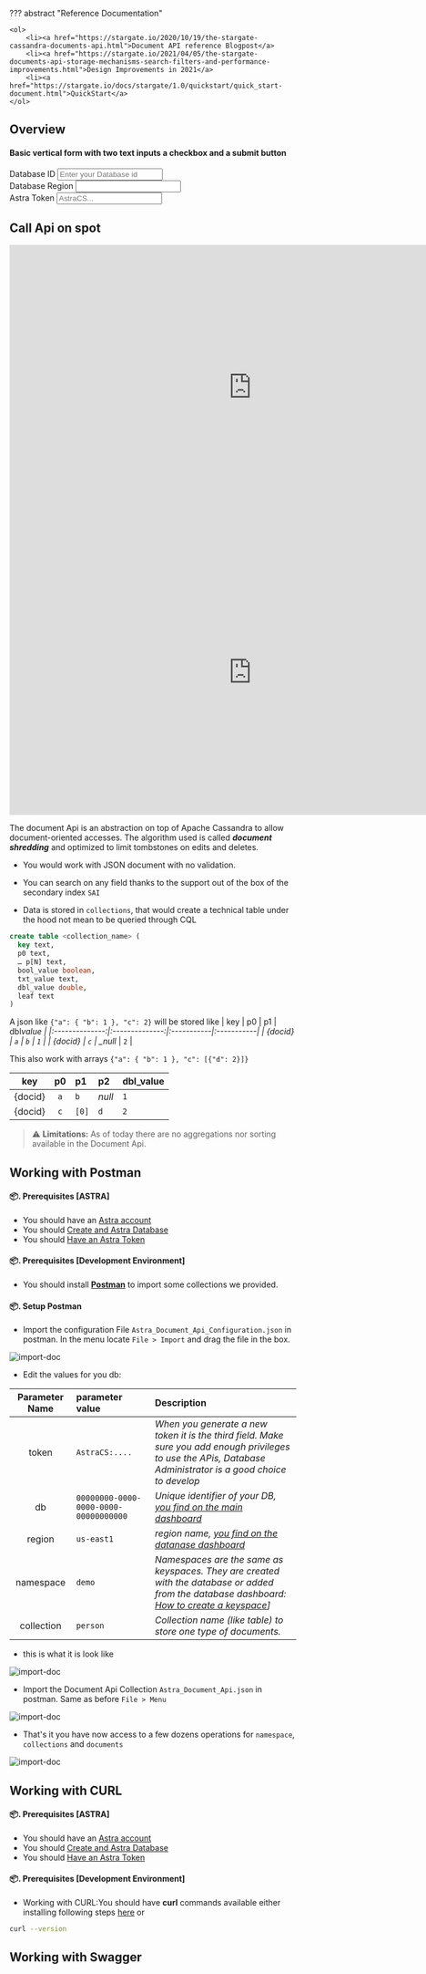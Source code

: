 ??? abstract "Reference Documentation"

    <ol>
        <li><a href="https://stargate.io/2020/10/19/the-stargate-cassandra-documents-api.html">Document API reference Blogpost</a>
        <li><a href="https://stargate.io/2021/04/05/the-stargate-documents-api-storage-mechanisms-search-filters-and-performance-improvements.html">Design Improvements in 2021</a>
        <li><a href="https://stargate.io/docs/stargate/1.0/quickstart/quick_start-document.html">QuickStart</a>
    </ol>

## Overview

<!-- Adding it inside a container will center the form-->

<div class="container">
  <h4>Basic vertical form with two text inputs a checkbox and a submit button</h4>
    <form>
      <div class="mb-3">
        <label for="dbid" class="form-label">Database ID</label>
        <input type="text" class="form-control" id="dbid" placeholder="Enter your Database id">
      </div>
      <div class="mb-3">
        <label for="dbregion" class="form-label">Database Region</label>
        <input type="text" class="form-control" id="dbregion" placeholder="">
      </div>
      <div class="mb-3">
        <label for="token" class="form-label">Astra Token</label>
        <input type="text" class="form-control" id="token" placeholder="AstraCS...">
      </div>
    </form>
</div>

## Call Api on spot

<iframe width="850" height="500" src="https://codehs.com/sandbox/id/listkeyspaces-aKxXwR/embed/?display_mode=default&show_file_tree=False&astra_db_id=dde308f5-a8b0-474d-afd6-81e5689e3e25" frameborder="0" allowfullscreen class="video-iframe"></iframe>

<script async src="https://cdn.reqbin.com/embed/js/uwsbvgq2?aoc"></script>

<iframe width="850" height="500" src="https://codehs.com/sandbox/id/java-main-LZI7fc/embed/?display_mode=default&show_file_tree=False" frameborder="0" allowfullscreen class="video-iframe"></iframe>

The document Api is an abstraction on top of Apache Cassandra to allow document-oriented accesses. The algorithm used is called **_document shredding_** and optimized to limit tombstones on edits and deletes.

- You would work with JSON document with no validation.

- You can search on any field thanks to the support out of the box of the secondary index `SAI`

- Data is stored in `collections`, that would create a technical table under the hood not mean to be queried through CQL

```sql
create table <collection_name> (
  key text,
  p0 text,
  … p[N] text,
  bool_value boolean,
  txt_value text,
  dbl_value double,
  leaf text
)
```

A json like `{"a": { "b": 1 }, "c": 2}` will be stored like
| key | p0 | p1 | dbl*value |
|:--------------:|:--------------:|:-----------|:-----------|
| {docid} | `a` | `b` | `1` |
| {docid} | `c` | \_null* | `2` |

This also work with arrays `{"a": { "b": 1 }, "c": [{"d": 2}]}`

|   key   | p0  | p1    | p2     | dbl_value |
| :-----: | :-: | :---- | :----- | :-------- |
| {docid} | `a` | `b`   | _null_ | `1`       |
| {docid} | `c` | `[0]` | `d`    | `2`       |

> ⚠️ **Limitations:** As of today there are no aggregations nor sorting available in the Document Api.

## Working with Postman

#### 📦. Prerequisites [ASTRA]

- You should have an [Astra account](http://astra.datastax.com/)
- You should [Create and Astra Database](https://github.com/datastaxdevs/awesome-astra/wiki/Create-an-AstraDB-Instance)
- You should [Have an Astra Token](https://github.com/datastaxdevs/awesome-astra/wiki/Create-an-Astra-Token)

#### 📦. Prerequisites [Development Environment]

- You should install **[Postman](https://www.postman.com/downloads/)** to import some collections we provided.

#### 📦. Setup Postman

- Import the configuration File `Astra_Document_Api_Configuration.json` in postman. In the menu locate `File > Import` and drag the file in the box.

![import-doc](https://github.com/datastaxdevs/awesome-astra/blob/main/postman/docapi-conf-import.png?raw=true)

- Edit the values for you db:

| Parameter Name | parameter value                       | Description                                                                                                                                                                                                                                       |
| :------------: | :------------------------------------ | :------------------------------------------------------------------------------------------------------------------------------------------------------------------------------------------------------------------------------------------------ |
|     token      | `AstraCS:....`                        | _When you generate a new token it is the third field. Make sure you add enough privileges to use the APis, Database Administrator is a good choice to develop_                                                                                    |
|       db       | `00000000-0000-0000-0000-00000000000` | _Unique identifier of your DB, [you find on the main dashboard](https://github.com/datastaxdevs/awesome-astra/wiki/Astra-FAQ#where-should-i-find-a-database-identifier-)_                                                                         |
|     region     | `us-east1`                            | _region name, [you find on the datanase dashboard](https://github.com/datastaxdevs/awesome-astra/wiki/Astra-FAQ#where-should-i-find-a-database-region-name-)_                                                                                     |
|   namespace    | `demo`                                | _Namespaces are the same as keyspaces. They are created with the database or added from the database dashboard: [How to create a keyspace](https://github.com/datastaxdevs/awesome-astra/wiki/Astra-FAQ#how-to-create-a-namespace-or-keyspace-)]_ |
|   collection   | `person`                              | _Collection name (like table) to store one type of documents._                                                                                                                                                                                    |

- this is what it is look like

![import-doc](https://github.com/datastaxdevs/awesome-astra/blob/main/postman/docapi-conf-edit.png?raw=true)

- Import the Document Api Collection `Astra_Document_Api.json` in postman. Same as before `File > Menu`

![import-doc](https://github.com/datastaxdevs/awesome-astra/blob/main/postman/docapi-import.png?raw=true)

- That's it you have now access to a few dozens operations for `namespace`, `collections` and `documents`

![import-doc](https://github.com/datastaxdevs/awesome-astra/blob/main/postman/docapi-resources.png?raw=true)

## Working with CURL

#### 📦. Prerequisites [ASTRA]

- You should have an [Astra account](http://astra.datastax.com/)
- You should [Create and Astra Database](https://github.com/datastaxdevs/awesome-astra/wiki/Create-an-AstraDB-Instance)
- You should [Have an Astra Token](https://github.com/datastaxdevs/awesome-astra/wiki/Create-an-Astra-Token)

#### 📦. Prerequisites [Development Environment]

- Working with CURL:You should have **curl** commands available either installing following steps [here](https://curl.se/download.html) or

```bash
curl --version
```

## Working with Swagger
